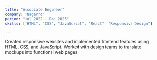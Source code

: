 ```yaml
---
title: "Associate Engineer"
company: "Nagarro"
period: "Jul 2022 - Dec 2023"
skills: ["HTML", "CSS", "JavaScript", "React", "Responsive Design"]

---
```


Created responsive websites and implemented frontend features using HTML, CSS, and JavaScript. Worked with design teams to translate mockups into functional web pages.



